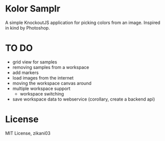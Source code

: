 Kolor Samplr
=

A simple KnockoutJS application for picking colors from an image.
Inspired in kind by Photoshop.

# TO DO

* grid view for samples
* removing samples from a workspace
* add markers
* load images from the internet
* moving the workspace canvas around
* multiple workspace support
    * workspace switching
* save workspace data to webservice (corollary, create a backend api)

# License

MIT License, zikani03